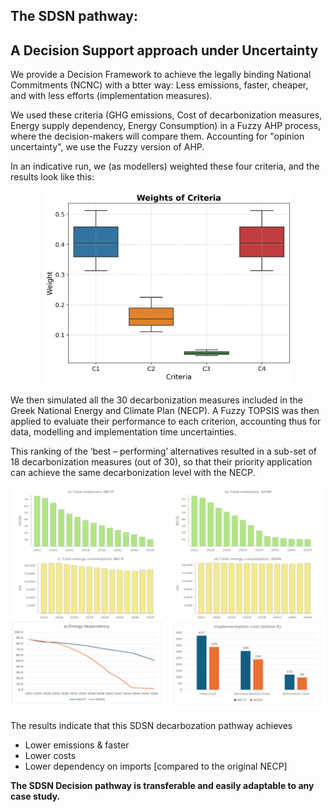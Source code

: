 ## The SDSN pathway: 

## A Decision Support approach under Uncertainty

We provide a Decision Framework to achieve the legally binding National Commitments (NCNC) with a btter way: Less emissions, faster, cheaper, and  with less efforts (implementation measures).

We used these criteria (GHG emissions, Cost of decarbonization measures, Energy supply dependency, Energy Consumption) in a Fuzzy AHP process, where the decision-makers will compare them. Accounting for "opinion uncertainty", we use the Fuzzy version of AHP.

In an indicative run, we (as modellers) weighted these four criteria, and the results look like this:

<p align="center">
  <img src="https://raw.githubusercontent.com/mevit8/sdsn_cnp_gr/main/content/boxplots.png" width="400">
</p>

We then simulated all the 30 decarbonization measures included in the Greek National Energy and Climate Plan (NECP). A Fuzzy TOPSIS was then applied to evaluate their performance to each criterion, accounting thus for data, modelling and implementation time uncertainties.

This ranking of the ‘best – performing’ alternatives resulted in a sub-set of 18 decarbonization measures (out of 30), so that their priority application can achieve the same decarbonization level with the NECP.

<p align="center">
  <img src="https://raw.githubusercontent.com/mevit8/sdsn_cnp_gr/main/content/P20diagrams.jpg" width="800">
</p>

The results indicate that this SDSN decarbozation pathway achieves 

* Lower emissions \& faster
* Lower costs
* Lower dependency on imports \[compared to the original NECP]

**The SDSN Decision pathway is transferable and easily adaptable to any case study.**

